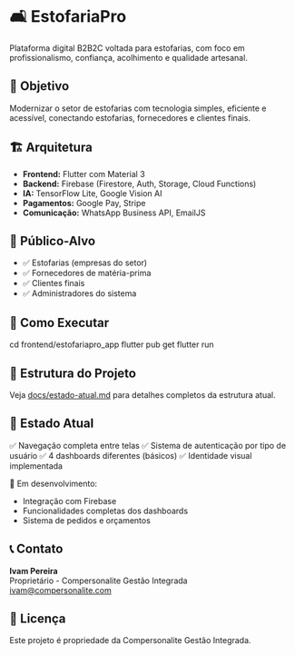 # 🛋️ EstofariaPro

Plataforma digital B2B2C voltada para estofarias, com foco em profissionalismo, confiança, acolhimento e qualidade artesanal.

## 🎯 Objetivo

Modernizar o setor de estofarias com tecnologia simples, eficiente e acessível, conectando estofarias, fornecedores e clientes finais.

## 🏗️ Arquitetura

- **Frontend:** Flutter com Material 3
- **Backend:** Firebase (Firestore, Auth, Storage, Cloud Functions)
- **IA:** TensorFlow Lite, Google Vision AI
- **Pagamentos:** Google Pay, Stripe
- **Comunicação:** WhatsApp Business API, EmailJS

## 👥 Público-Alvo

- ✅ Estofarias (empresas do setor)
- ✅ Fornecedores de matéria-prima  
- ✅ Clientes finais
- ✅ Administradores do sistema

## 🚀 Como Executar

cd frontend/estofariapro_app
flutter pub get
flutter run


## 📁 Estrutura do Projeto

Veja [docs/estado-atual.md](docs/estado-atual.md) para detalhes completos da estrutura atual.

## 🔧 Estado Atual

✅ Navegação completa entre telas
✅ Sistema de autenticação por tipo de usuário
✅ 4 dashboards diferentes (básicos)
✅ Identidade visual implementada

🚧 Em desenvolvimento:
- Integração com Firebase
- Funcionalidades completas dos dashboards
- Sistema de pedidos e orçamentos

## 📞 Contato

**Ivam Pereira**  
Proprietário - Compersonalite Gestão Integrada  
ivam@compersonalite.com

## 📄 Licença

Este projeto é propriedade da Compersonalite Gestão Integrada.
